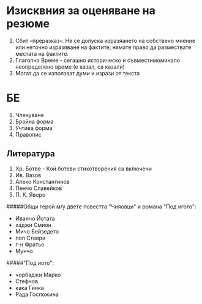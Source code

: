 Изисквния за оценяване на резюме
================================

1. Сбит –преразказ–. Не се допуска изразяането на собствено мнение или неточно изразяване на фактите; нямате право да размествате местата на фактите.
2. Глаголно Време - сегашно историческо и съвместимоминало неопределено време
(е казал, са казали)
3. Могат да се използват думи и изрази от текста

БЕ
==
1. Членуване
2. Бройна форма
3. Учтива форма
4. Правопис

Литература
----------
1. Хр. Ботве - Кой ботеви стихотворения са включени
2. Ив. Вазов
3. Алеко Константинов
4. Пенчо Славейков
5. П. К. Яворо

#####Общи герой м/у двете повестта "Чияовци" и романа "Под игото":  
- Иванчо Йотата
- хаджи Смион
- Мичо Бейзедето
- поп Ставри
- г-н Фратьо
- Мунчо

#####"Под иото":  
- чорбаджи Марко
- Стефчов
- кака Гинка
- Рада Госпожина
